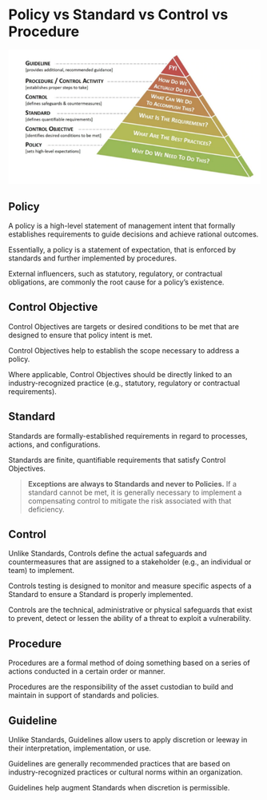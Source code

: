 # Policy vs Standard vs Control vs Procedure

![explanation-diagram](../image/policy-standards-control-procedure.png)

## Policy

A policy is a high-level statement of management intent that formally establishes requirements to guide decisions and achieve rational outcomes.

Essentially, a policy is a statement of expectation, that is enforced by standards and further implemented by procedures.

External influencers, such as statutory, regulatory, or contractual obligations, are commonly the root cause for a policy’s existence.

## Control Objective

Control Objectives are targets or desired conditions to be met that are designed to ensure that policy intent is met.

Control Objectives help to establish the scope necessary to address a policy.

Where applicable, Control Objectives should be directly linked to an industry-recognized practice (e.g., statutory, regulatory or contractual requirements).

## Standard

Standards are formally-established requirements in regard to processes, actions, and configurations.

Standards are finite, quantifiable requirements that satisfy Control Objectives.

> **Exceptions are always to Standards and never to Policies.** If a standard cannot be met, it is generally necessary to implement a compensating control to mitigate the risk associated with that deficiency.

## Control

Unlike Standards, Controls define the actual safeguards and countermeasures that are assigned to a stakeholder (e.g., an individual or team) to implement.  

Controls testing is designed to monitor and measure specific aspects of a Standard to ensure a Standard is properly implemented.

Controls are the technical, administrative or physical safeguards that exist to prevent, detect or lessen the ability of a threat to exploit a vulnerability.

## Procedure

Procedures are a formal method of doing something based on a series of actions conducted in a certain order or manner.

Procedures are the responsibility of the asset custodian to build and maintain in support of standards and policies.

## Guideline

Unlike Standards, Guidelines allow users to apply discretion or leeway in their interpretation, implementation, or use.

Guidelines are generally recommended practices that are based on industry-recognized practices or cultural norms within an organization.

Guidelines help augment Standards when discretion is permissible.
